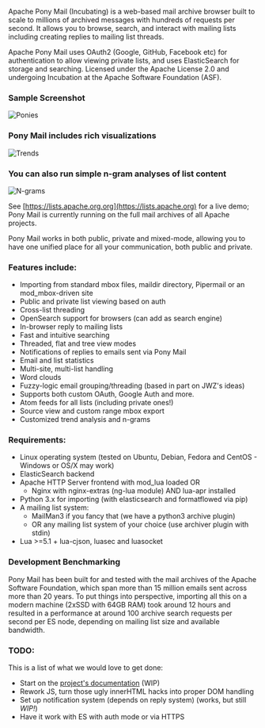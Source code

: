 Apache Pony Mail (Incubating) is a web-based mail archive browser
built to scale to millions of archived messages with hundreds of requests
per second.  It allows you to browse, search, and interact with mailing lists
including creating replies to mailing list threads.

Apache Pony Mail uses OAuth2 (Google, GitHub,
Facebook etc) for authentication to allow viewing private lists, and uses
ElasticSearch for storage and searching.  Licensed under the Apache License 2.0
and undergoing Incubation at the Apache Software Foundation (ASF).

### Sample Screenshot ###
![Ponies](images/demo.png)

### Pony Mail includes rich visualizations ###

![Trends](images/demo_trends.png)

### You can also run simple n-gram analyses of list content ###

![N-grams](images/demo_ngrams.png)

See [https://lists.apache.org.org](https://lists.apache.org) for a live demo;
Pony Mail is currently running on the full mail archives of all Apache projects.

Pony Mail works in both public, private and mixed-mode, allowing you
to have one unified place for all your communication, both public and
private.


### Features include: ###

* Importing from standard mbox files, maildir directory, Pipermail or an mod_mbox-driven site
* Public and private list viewing based on auth
* Cross-list threading
* OpenSearch support for browsers (can add as search engine)
* In-browser reply to mailing lists
* Fast and intuitive searching
* Threaded, flat and tree view modes
* Notifications of replies to emails sent via Pony Mail
* Email and list statistics
* Multi-site, multi-list handling
* Word clouds
* Fuzzy-logic email grouping/threading (based in part on JWZ's ideas)
* Supports both custom OAuth, Google Auth and more.
* Atom feeds for all lists (including private ones!)
* Source view and custom range mbox export
* Customized trend analysis and n-grams


### Requirements: ###

* Linux operating system (tested on Ubuntu, Debian, Fedora and CentOS - Windows or OS/X may work)
* ElasticSearch backend
* Apache HTTP Server frontend with mod_lua loaded OR
  * Nginx with nginx-extras (ng-lua module) AND lua-apr installed
* Python 3.x for importing (with elasticsearch and formatflowed via pip)
* A mailing list system:
  * MailMan3 if you fancy that (we have a python3 archive plugin)
  * OR any mailing list system of your choice (use archiver plugin with stdin)
* Lua >=5.1 + lua-cjson, luasec and luasocket



### Development Benchmarking ###
Pony Mail has been built for and tested with the mail archives of the Apache
Software Foundation, which span more than 15 million emails sent across more
than 20 years. To put things into perspective, importing all this on a modern
machine (2xSSD with 64GB RAM) took around 12 hours and resulted in a performance
at around 100 archive search requests per second per ES node, depending on mailing
list size and available bandwidth.

### TODO: ###
This is a list of what we would love to get done:

* Start on the [project's documentation](https://github.com/apache/incubator-ponymail-site) (WIP)
* Rework JS, turn those ugly innerHTML hacks into proper DOM handling
* Set up notification system (depends on reply system) (works, but still *WIP!*)
* Have it work with ES with auth mode or via HTTPS

